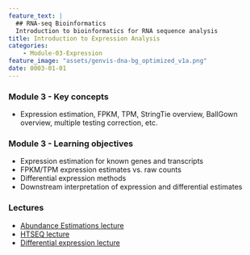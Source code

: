 ```yaml
---
feature_text: |
  ## RNA-seq Bioinformatics
  Introduction to bioinformatics for RNA sequence analysis
title: Introduction to Expression Analysis
categories:
    - Module-03-Expression
feature_image: "assets/genvis-dna-bg_optimized_v1a.png"
date: 0003-01-01
---
```


### Module 3 - Key concepts
* Expression estimation, FPKM, TPM, StringTie overview, BallGown overview, multiple testing correction, etc.

### Module 3 - Learning objectives
* Expression estimation for known genes and transcripts
* FPKM/TPM expression estimates vs. raw counts
* Differential expression methods
* Downstream interpretation of expression and differential estimates

### Lectures
* [Abundance Estimations lecture](https://github.com/griffithlab/rnabio.org/blob/master/assets/lectures/cbw/2025/mini/RNASeq_MiniLecture_03_01_AbundanceEstimation.pdf)
* [HTSEQ lecture](https://github.com/griffithlab/rnabio.org/blob/master/assets/lectures/cbw/2025/mini/RNASeq_MiniLecture_03_02_HTSEQ.pdf)
* [Differential expression lecture](https://github.com/griffithlab/rnabio.org/blob/master/assets/lectures/cbw/2025/mini/RNASeq_MiniLecture_03_03_DifferentialExpression.pdf)
